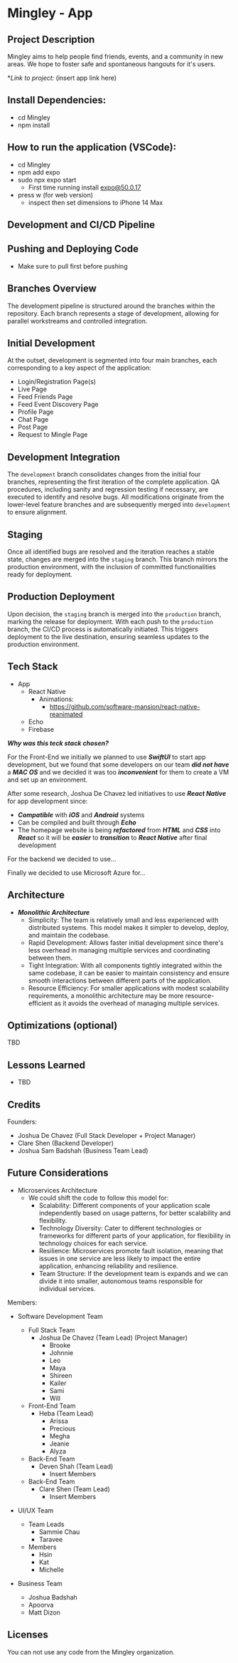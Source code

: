 # Mingley - App

## Project Description
Mingley aims to help people find friends, events, and a community in new areas. We hope to foster safe and spontaneous hangouts for it's users.

**Link to project:* (insert app link here)

## Install Dependencies:
- cd Mingley
- npm install

## How to run the application (VSCode):
- cd Mingley
- npm add expo
- sudo npx expo start
  - First time running install expo@50.0.17
- press w (for web version)
  - inspect then set dimensions to iPhone 14 Max


## Development and CI/CD Pipeline

## Pushing and Deploying Code
- Make sure to pull first before pushing

## Branches Overview
The development pipeline is structured around the branches within the repository. Each branch represents a stage of development, allowing for parallel workstreams and controlled integration.

## Initial Development
At the outset, development is segmented into four main branches, each corresponding to a key aspect of the application:

- Login/Registration Page(s)
- Live Page
- Feed Friends Page
- Feed Event Discovery Page
- Profile Page
- Chat Page
- Post Page
- Request to Mingle Page

## Development Integration
The `development` branch consolidates changes from the initial four branches, representing the first iteration of the complete application. QA procedures, including sanity and regression testing if necessary, are executed to identify and resolve bugs.
All modifications originate from the lower-level feature branches and are subsequently merged into `development` to ensure alignment.

## Staging
Once all identified bugs are resolved and the iteration reaches a stable state, changes are merged into the `staging` branch. This branch mirrors the production environment, with the inclusion of committed functionalities ready for deployment.

## Production Deployment
Upon decision, the `staging` branch is merged into the `production` branch, marking the release for deployment. With each push to the `production` branch, the CI/CD process is automatically initiated. This triggers deployment to the live destination, ensuring seamless updates to the production environment.

## Tech Stack
- App
  - React Native
    - Animations:
      - https://github.com/software-mansion/react-native-reanimated
  - Echo
  - Firebase

***Why was this teck stack chosen?***

For the Front-End we initially we planned to use ***SwiftUI*** to start app development, but we found that some developers on our team ***did not have*** a ***MAC OS*** and we decided it was too ***inconvenient*** for them to create a VM and set up an environment. 

After some research, Joshua De Chavez led initiatives to use ***React Native*** for app development since:
- ***Compatible*** with ***iOS*** and ***Android*** systems
- Can be compiled and built through ***Echo***
- The homepage website is being ***refactored*** from ***HTML*** and ***CSS*** into ***React*** so it will be ***easier*** to ***transition*** to ***React Native*** after final development

For the backend we decided to use...

Finally we decided to use Microsoft Azure for...

## Architecture
- ***Monolithic Architecture***
  - Simplicity: The team is relatively small and less experienced with distributed systems. This model makes it simpler to develop, deploy, and maintain the codebase.
  - Rapid Development: Allows faster initial development since there's less overhead in managing multiple services and coordinating between them.
  - Tight Integration: With all components tightly integrated within the same codebase, it can be easier to maintain consistency and ensure smooth interactions between different parts of the application.
  - Resource Efficiency: For smaller applications with modest scalability requirements, a monolithic architecture may be more resource-efficient as it avoids the overhead of managing multiple services.

## Optimizations (optional)

TBD

## Lessons Learned
- TBD

## Credits
Founders:
- Joshua De Chavez (Full Stack Developer + Project Manager)
- Clare Shen (Backend Developer)
- Joshua Sam Badshah (Business Team Lead)

## Future Considerations
- Microservices Architecture
  - We could shift the code to follow this model for:
    -  Scalability: Different components of your application scale independently based on usage patterns, for better scalability and flexibility.
    -  Technology Diversity: Cater to different technologies or frameworks for different parts of your application, for flexibility in technology choices for each service.
    -  Resilience: Microservices promote fault isolation, meaning that issues in one service are less likely to impact the entire application, enhancing reliability and resilience.
    -  Team Structure: If the development team is expands and we can divide it into smaller, autonomous teams responsible for individual services.

Members: 
- Software Development Team
  - Full Stack Team
    - Joshua De Chavez (Team Lead) (Project Manager)
      - Brooke
      - Johnnie 
      - Leo
      - Maya
      - Shireen
      - Kailer
      - Sami
      - Will
  - Front-End Team
    - Heba (Team Lead)
      - Arissa
      - Precious
      - Megha
      - Jeanie
      - Alyza
  - Back-End Team
    - Deven Shah (Team Lead)
      - Insert Members
  - Back-End Team
    - Clare Shen (Team Lead)
      - Insert Members

- UI/UX Team
  - Team Leads
    - Sammie Chau
    - Taravee 
  - Members
    - Hsin
    - Kat
    - Michelle

- Business Team
  - Joshua Badshah
  - Apoorva
  - Matt Dizon
## Licenses
You can not use any code from the Mingley organization. 
